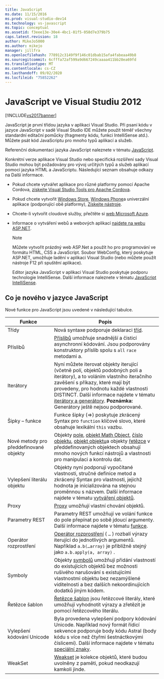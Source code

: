 ```yaml
---
title: JavaScript
ms.date: 11/15/2016
ms.prod: visual-studio-dev14
ms.technology: vs-javascript
ms.topic: conceptual
ms.assetid: f3eee13e-30e4-4bc1-81f5-058d7e379b75
caps.latest.revision: 18
author: MikeJo5000
ms.author: mikejo
manager: jillfra
ms.openlocfilehash: 778912c3149f9f146c01dbab15afa4fabeaa49b8
ms.sourcegitcommit: 6cfffa72af599a9d667249caaaa411bb28ea69fd
ms.translationtype: MT
ms.contentlocale: cs-CZ
ms.lasthandoff: 09/02/2020
ms.locfileid: "75852262"
---
```

# <a name="javascript-in-visual-studio"></a>JavaScript ve Visual Studiu 2012
[!INCLUDE[vs2017banner](../includes/vs2017banner.md)]

JavaScript je první třídou jazyka v aplikaci Visual Studio. Při psaní kódu v jazyce JavaScript v sadě Visual Studio IDE můžete použít téměř všechny standardní editační pomůcky (fragmenty kódu, funkci IntelliSense atd.). Můžete psát kód JavaScriptu pro mnoho typů aplikací a služeb.

 Referenční dokumentaci jazyka JavaScript naleznete v tématu [JavaScript](https://msdn.microsoft.com/library/d1et7k7c\(v=vs.94\).aspx).

 Konkrétní verze aplikace Visual Studio nebo specifická rozšíření sady Visual Studio mohou být požadovány pro vývoj určitých typů a služeb aplikací pomocí jazyka HTML a JavaScriptu. Následující seznam obsahuje odkazy na Další informace.

- Pokud chcete vytvářet aplikace pro různé platformy pomocí Apache Cordova, [získejte Visual Studio Tools pro Apache Cordova](https://taco.visualstudio.com/docs/install-vs-tools-apache-cordova/).

- Pokud chcete vytvořit [Windows Store](https://developer.microsoft.com/), [Windows Phone](https://developer.microsoft.com/)a univerzální aplikace (podporující obě platformy), [Získejte nástroje](https://developer.microsoft.com/windows/downloads).

- Chcete-li vytvořit cloudové služby, přečtěte si [web Microsoft Azure](https://azure.microsoft.com/documentation/).

- Informace o vytváření webů a webových aplikací [najdete na webu ASP.NET](https://dotnet.microsoft.com/apps/aspnet/web-apps).

  > [!NOTE]
  > Můžete vytvořit prázdný web ASP.Net a použít ho pro programování ve formátu HTML, CSS a JavaScript. Soubor WebConfig, který poskytuje ASP.NET, umožňuje ladění v aplikaci Visual Studio (nebo můžete použít nástroje F12 při spuštění aplikace).

  Editor jazyka JavaScript v aplikaci Visual Studio poskytuje podporu technologie IntelliSense. Další informace naleznete v tématu [JavaScript IntelliSense](../ide/javascript-intellisense.md).

## <a name="whats-new-in-javascript"></a>Co je nového v jazyce JavaScript
 Nové funkce pro JavaScript jsou uvedené v následující tabulce.

|Funkce|Popis|
|-------------|-----------------|
|Třídy|Nová syntaxe podporuje deklaraci [tříd](https://developer.mozilla.org/docs/Web/JavaScript/Reference/Statements/class).|
|Příslibů|[Příslibů](https://developer.mozilla.org/docs/Web/JavaScript/Reference/Global_Objects/Promise) umožňuje snadnější a čisticí asynchronní kódování. Jsou podporovány konstruktory příslib spolu s `all` `race` metodami a.|
|Iterátory|Nyní můžete iterovat objekty iterující (včetně polí, objektů podobných poli a iterátory), a to voláním vlastního iteračního zavěšení s příkazy, které mají být provedeny, pro hodnotu každé vlastnosti DISTINCT. Další informace najdete v tématu [iterátory a generátory](https://developer.mozilla.org/docs/Web/JavaScript/Guide/Iterators_and_Generators). **Poznámka:**  Generátory ještě nejsou podporované.|
|Šipky – funkce|Funkce šipky (=>) poskytuje zkrácený Syntax pro `function` klíčové slovo, které obsahuje lexikální `this` vazbu.|
|Nové metody pro předdefinované objekty|Objekty [pole](https://developer.mozilla.org/docs/Web/JavaScript/Reference/Global_Objects/Array), [objekt Math Object](https://developer.mozilla.org/docs/Web/JavaScript/Reference/Global_Objects/Math), [číslo objektu](https://developer.mozilla.org/docs/Web/JavaScript/Reference/Global_Objects/Number), [objekt objektu](https://developer.mozilla.org/docs/Web/JavaScript/Reference/Global_Objects/Object)a objekty [řetězce](https://developer.mozilla.org/docs/Web/JavaScript/Reference/Global_Objects/String) v předdefinovaných objektech obsahují mnoho nových funkcí nástrojů a vlastnosti pro manipulaci a kontrolu dat.|
|Vylepšení literálu objektu|Objekty nyní podporují vypočítané vlastnosti, stručné definice metod a zkrácený Syntax pro vlastnosti, jejichž hodnota je inicializována na stejnou proměnnou s názvem. Další informace najdete v tématu [vytváření objektů](https://developer.mozilla.org/docs/Web/JavaScript/Reference/Global_Objects/Object).|
|Proxy|[Proxy](https://developer.mozilla.org/docs/Web/JavaScript/Reference/Global_Objects/Proxy) umožňují vlastní chování objektů.|
|Parametry REST|Parametry REST umožňují ve volání funkce do pole přepínat po sobě jdoucí argumenty. Další informace najdete v tématu [funkce](https://developer.mozilla.org/docs/Web/JavaScript/Reference/Global_Objects/Function).|
|Operátor rozprostření|[Operátor rozprostření](https://developer.mozilla.org/docs/Web/JavaScript/Reference/Operators/Spread_operator) ( `…` ) rozbalí výrazy iterující do jednotlivých argumentů. Například `a.b(…array)` je přibližně stejný jako `a.b.apply(a, array)` .|
|Symboly|Objekty [symbolů](https://developer.mozilla.org/docs/Web/JavaScript/Reference/Global_Objects/Symbol) umožňují přidání vlastností do existujících objektů bez možnosti rušivého narušování s existujícími vlastnostmi objektu bez nezamýšlené viditelnosti a bez dalších nekoordinujících dodatků jiným kódem.|
|Řetězce šablon|[Řetězce šablon](https://developer.mozilla.org/docs/Web/JavaScript/Reference/Template_literals) jsou řetězcové literály, které umožňují vyhodnotit výrazy a zřetězit je pomocí řetězcového literálu.|
|Vylepšení kódování Unicode|Byla provedena vylepšení podpory kódování Unicode. Například nový formát řídicí sekvence podporuje body kódu Astral (body kódu s více než čtyřmi šestnáctkovými číslicemi). Další informace najdete v tématu [speciální znaky](https://developer.mozilla.org/docs/Web/JavaScript/Guide/Regular_Expressions#Types_of_special_characters).|
|WeakSet|[Weakset](https://developer.mozilla.org/docs/Web/JavaScript/Reference/Global_Objects/WeakSet) je kolekce objektů, které budou uvolněny z paměti, pokud neodkazují kamkoli jinde.|
